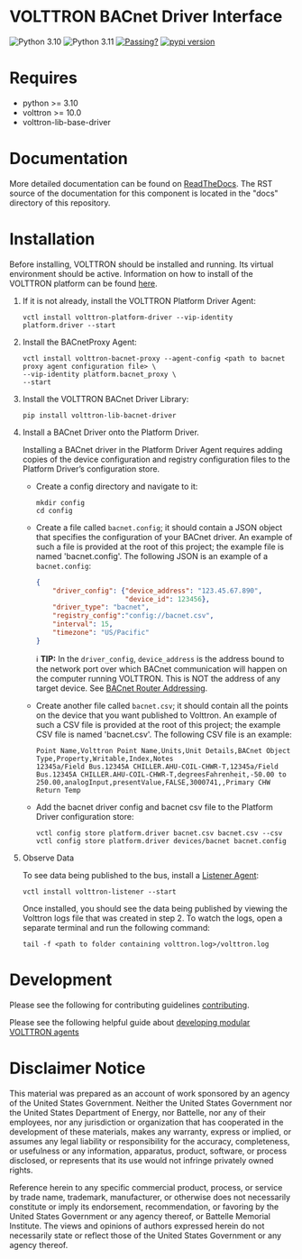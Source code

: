# VOLTTRON BACnet Driver Interface

![Python 3.10](https://img.shields.io/badge/python-3.10-blue.svg)
![Python 3.11](https://img.shields.io/badge/python-3.11-blue.svg)
[![Passing?](https://github.com/VOLTTRON/volttron-lib-bacnet-driver/actions/workflows/run-tests.yml/badge.svg)](https://github.com/VOLTTRON/volttron-lib-bacnet-driver/actions/workflows/run-tests.yml)
[![pypi version](https://img.shields.io/pypi/v/volttron-lib-bacnet-driver.svg)](https://pypi.org/project/volttron-lib-bacnet-driver/)

# Requires

* python >= 3.10
* volttron >= 10.0
* volttron-lib-base-driver


# Documentation
More detailed documentation can be found on [ReadTheDocs](https://eclipse-volttron.readthedocs.io/en/latest/external-docs/volttron-platform-driver/docs/source/index.html). The RST source
of the documentation for this component is located in the "docs" directory of this repository.


# Installation

Before installing, VOLTTRON should be installed and running.  Its virtual environment should be active.
Information on how to install of the VOLTTRON platform can be found
[here](https://github.com/eclipse-volttron/volttron-core).

1. If it is not already, install the VOLTTRON Platform Driver Agent:

    ```shell
    vctl install volttron-platform-driver --vip-identity platform.driver --start
    ```

2. Install the BACnetProxy Agent:

    ```shell
    vctl install volttron-bacnet-proxy --agent-config <path to bacnet proxy agent configuration file> \
    --vip-identity platform.bacnet_proxy \
    --start
    ```

3. Install the VOLTTRON BACnet Driver Library:

    ```shell
    pip install volttron-lib-bacnet-driver
    ```

4. Install a BACnet Driver onto the Platform Driver.

    Installing a BACnet driver in the Platform Driver Agent requires adding copies of the device configuration and registry configuration files to the Platform Driver’s configuration store.

    * Create a config directory and navigate to it:

        ```shell
        mkdir config
        cd config
        ```

    * Create a file called `bacnet.config`; it should contain a JSON object that specifies the configuration of your BACnet driver. An example of such a file is provided at the root of this project; the example file is named 'bacnet.config'. The following JSON is an example of a `bacnet.config`:
    
         ```json
         {
             "driver_config": {"device_address": "123.45.67.890",
                               "device_id": 123456},
             "driver_type": "bacnet",
             "registry_config":"config://bacnet.csv",
             "interval": 15,
             "timezone": "US/Pacific"
         }
         ```

      ℹ️ **TIP:** In the `driver_config`, `device_address` is the address bound to the network port over which BACnet communication will happen on the computer running VOLTTRON. This is NOT the address of any target device. See [BACnet Router Addressing](https://volttron.readthedocs.io/en/develop/agent-framework/driver-framework/bacnet/bacnet-router-addressing.html#bacnet-router-addressing).

    * Create another file called `bacnet.csv`; it should contain all the points on the device that you want published to Volttron. An example of such a CSV file is provided at the root of this project; the example CSV file is named 'bacnet.csv'. The following CSV file is an example:

        ```csv
        Point Name,Volttron Point Name,Units,Unit Details,BACnet Object Type,Property,Writable,Index,Notes
        12345a/Field Bus.12345A CHILLER.AHU-COIL-CHWR-T,12345a/Field Bus.12345A CHILLER.AHU-COIL-CHWR-T,degreesFahrenheit,-50.00 to 250.00,analogInput,presentValue,FALSE,3000741,,Primary CHW Return Temp
        ```
    
    * Add the bacnet driver config and bacnet csv file to the Platform Driver configuration store:

         ```
         vctl config store platform.driver bacnet.csv bacnet.csv --csv
         vctl config store platform.driver devices/bacnet bacnet.config
         ```

5. Observe Data

    To see data being published to the bus, install a [Listener Agent](https://pypi.org/project/volttron-listener/):

    ```
    vctl install volttron-listener --start
    ```

    Once installed, you should see the data being published by viewing the Volttron logs file that was created in step 2.
    To watch the logs, open a separate terminal and run the following command:

    ```
    tail -f <path to folder containing volttron.log>/volttron.log
    ```

# Development

Please see the following for contributing guidelines [contributing](https://github.com/eclipse-volttron/volttron-core/blob/develop/CONTRIBUTING.md).

Please see the following helpful guide about [developing modular VOLTTRON agents](https://github.com/eclipse-volttron/volttron-core/blob/develop/DEVELOPING_ON_MODULAR.md)

# Disclaimer Notice

This material was prepared as an account of work sponsored by an agency of the
United States Government.  Neither the United States Government nor the United
States Department of Energy, nor Battelle, nor any of their employees, nor any
jurisdiction or organization that has cooperated in the development of these
materials, makes any warranty, express or implied, or assumes any legal
liability or responsibility for the accuracy, completeness, or usefulness or any
information, apparatus, product, software, or process disclosed, or represents
that its use would not infringe privately owned rights.

Reference herein to any specific commercial product, process, or service by
trade name, trademark, manufacturer, or otherwise does not necessarily
constitute or imply its endorsement, recommendation, or favoring by the United
States Government or any agency thereof, or Battelle Memorial Institute. The
views and opinions of authors expressed herein do not necessarily state or
reflect those of the United States Government or any agency thereof.
